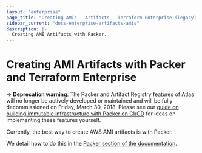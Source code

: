 ```yaml
---
layout: "enterprise"
page_title: "Creating AMIs - Artifacts - Terraform Enterprise (legacy) (legacy)"
sidebar_current: "docs-enterprise-artifacts-amis"
description: |-
  Creating AMI Artifacts with Packer.
---
```



# Creating AMI Artifacts with Packer and Terraform Enterprise

-> **Deprecation warning**:  The Packer and Artifact Registry features of Atlas will no longer be actively developed or maintained and will be fully decommissioned on Friday, March 30, 2018. Please see our [guide on building immutable infrastructure with Packer on CI/CD](https://www.packer.io/guides/packer-on-cicd/) for ideas on implementing these features yourself.

Currently, the best way to create AWS AMI artifacts is with Packer.

We detail how to do this in the [Packer section of the documentation](/docs/enterprise-legacy/packer/artifacts/creating-amis.html).
